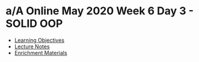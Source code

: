 # a/A Online May 2020 Week 6 Day 3 - SOLID OOP

* [Learning Objectives](./Learning_Objectives.md)
* [Lecture Notes](./Lecture_Notes.md)
* [Enrichment Materials](./Enrichment_Materials.md)
